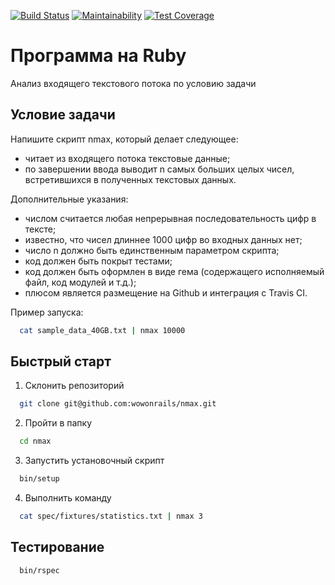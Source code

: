 [![Build Status](https://semaphoreci.com/api/v1/wowonrails/nmax/branches/master/shields_badge.svg)](https://semaphoreci.com/wowonrails/nmax)
[![Maintainability](https://api.codeclimate.com/v1/badges/7f49efece75f455dd7e8/maintainability)](https://codeclimate.com/github/wowonrails/nmax/maintainability)
[![Test Coverage](https://api.codeclimate.com/v1/badges/7f49efece75f455dd7e8/test_coverage)](https://codeclimate.com/github/wowonrails/nmax/test_coverage)


# Программа на Ruby

Анализ входящего текстового потока по условию задачи

## Условие задачи

Напишите скрипт nmax, который делает следующее:
  * читает из входящего потока текстовые данные;
  * по завершении ввода выводит n самых больших целых чисел, встретившихся в
полученных текстовых данных.

Дополнительные указания:
  * числом считается любая непрерывная последовательность цифр в тексте;
  * известно, что чисел длиннее 1000 цифр во входных данных нет;
  * число n должно быть единственным параметром скрипта;
  * код должен быть покрыт тестами;
  * код должен быть оформлен в виде гема (содержащего исполняемый файл, код
модулей и т.д.);
  * плюсом является размещение на Github и интеграция с Travis CI.

Пример запуска:

```bash
  cat sample_data_40GB.txt | nmax 10000
```

## Быстрый старт

1. Cклонить репозиторий

```bash
  git clone git@github.com:wowonrails/nmax.git
```

2. Пройти в папку

```bash
  cd nmax
```

3. Запустить установочный скрипт

```bash
  bin/setup
```

4. Выполнить команду

```bash
  cat spec/fixtures/statistics.txt | nmax 3
```


## Тестирование

```bash
  bin/rspec
```
